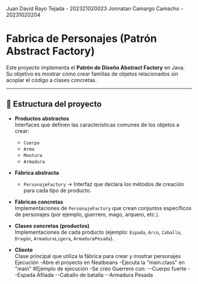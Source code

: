 Juan David Rayo Tejada - 202321020023
Jonnatan Camargo Camacho - 20231020204
# Fabrica de Personajes (Patrón Abstract Factory)

Este proyecto implementa el **Patrón de Diseño Abstract Factory** en Java.  
Su objetivo es mostrar cómo crear familias de objetos relacionados sin acoplar el código a clases concretas.

---

## 📂 Estructura del proyecto

- **Productos abstractos**  
  Interfaces que definen las características comunes de los objetos a crear:
  - `Cuerpo`
  - `Arma`
  - `Montura`
  - `Armadura`

- **Fábrica abstracta**  
  - `PersonajeFactory` → Interfaz que declara los métodos de creación para cada tipo de producto.

- **Fábricas concretas**  
  Implementaciones de `PersonajeFactory` que crean conjuntos específicos de personajes (por ejemplo, guerrero, mago, arquero, etc.).

- **Clases concretas (productos)**  
  Implementaciones de cada producto (ejemplo: `Espada`, `Arco`, `Caballo`, `Dragón`, `ArmaduraLigera`, `ArmaduraPesada`).

- **Cliente**  
  Clase principal que utiliza la fábrica para crear y mostrar personajes
Ejecución
-Abre el proyecto en Neatbeans
-Ejecuta la "main.class" en "main"
#Ejemplo de ejecución
-Se creo Guerrero con:
--Cuerpo fuerte
--Espada Afilada
--Caballo de batalla
--Armadura Pesada
